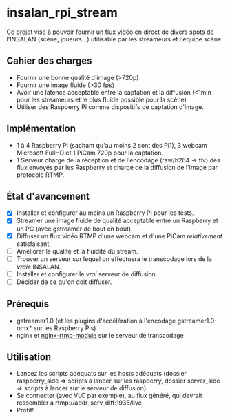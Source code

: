 # insalan_rpi_stream

Ce projet vise à pouvoir fournir un flux vidéo en direct de divers spots de l'INSALAN (scène, joueurs...) utilisable par les streameurs et l'équipe scène.

## Cahier des charges

- Fournir une bonne qualité d'image (>720p) 
- Fournir une image fluide (>30 fps) 
- Avoir une latence acceptable entre la captation et la diffusion (<1min pour les streameurs et le plus fluide possible pour la scène)
- Utiliser des Raspberry Pi comme dispositifs de captation d'image.

## Implémentation

- 1 à 4 Raspberry Pi (sachant qu'au moins 2 sont des Pi1), 3 webcam Microsoft FullHD et 1 PiCam 720p pour la captation.
- 1 Serveur chargé de la réception et de l'encodage (raw/h264 -> flv) des flux envoyés par les Raspberry et chargé de la diffusion de l'image par protocole RTMP.

## État d'avancement

- [x] Installer et configurer au moins un Raspberry Pi pour les tests.
- [x] Streamer une image fluide de qualité acceptable entre un Raspberry et un PC (avec gstreamer de bout en bout).
- [x] Diffuser un flux vidéo RTMP d'une webcam et d'une PiCam *relativement* satisfaisant.
- [ ] Améliorer la qualité et la fluidité du stream.
- [ ] Trouver un serveur sur lequel on effectuera le transcodage lors de la *vraie* INSALAN.
- [ ] Installer et configurer le *vrai* serveur de diffusion.
- [ ] Décider de ce qu'on doit diffuser.

## Prérequis

- gstreamer1.0 (et les plugins d'accélération à l'encodage gstreamer1.0-omx* sur les Raspberry Pis)
- nginx et [nginx-rtmp-module](https://github.com/arut/nginx-rtmp-module) sur le serveur de transcodage

## Utilisation

- Lancez les scripts adéquats sur les hosts adéquats (dossier raspberry_side => scripts à lancer sur les raspberry, dossier server_side => scripts à lancer sur le serveur de diffusion)
- Se connecter (avec VLC par exemple), au flux généré, qui devrait ressembler a rtmp://addr_serv_diff:1935/live
- Profit!

